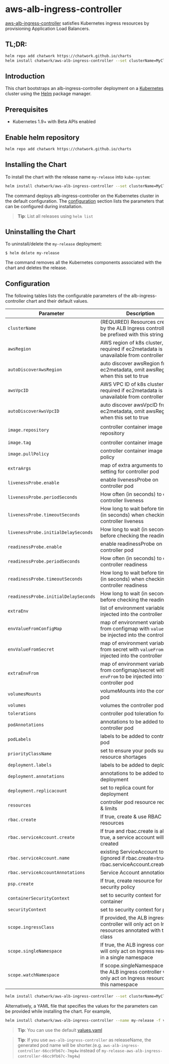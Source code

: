 # aws-alb-ingress-controller

[aws-alb-ingress-controller](https://github.com/kubernetes-sigs/aws-alb-ingress-controller) satisfies Kubernetes ingress resources by provisioning Application Load Balancers.

## TL;DR:

```bash
helm repo add chatwork https://chatwork.github.io/charts
helm install chatwork/aws-alb-ingress-controller --set clusterName=MyClusterName --set autoDiscoverAwsRegion=true --set autoDiscoverAwsVpcID=true
```

## Introduction

This chart bootstraps an alb-ingress-controller deployment on a [Kubernetes](http://kubernetes.io) cluster using the [Helm](https://helm.sh) package manager.

## Prerequisites

- Kubernetes 1.9+ with Beta APIs enabled

## Enable helm repository

```bash
helm repo add chatwork https://chatwork.github.io/charts
```

## Installing the Chart
To install the chart with the release name `my-release` into `kube-system`:

```bash
helm install chatwork/aws-alb-ingress-controller --set clusterName=MyClusterName --set autoDiscoverAwsRegion=true --set autoDiscoverAwsVpcID=true --name my-release --namespace kube-system
```

The command deploys alb-ingress-controller on the Kubernetes cluster in the default configuration. The [configuration](#configuration) section lists the parameters that can be configured during installation.

> **Tip**: List all releases using `helm list`

## Uninstalling the Chart

To uninstall/delete the `my-release` deployment:

```console
$ helm delete my-release
```

The command removes all the Kubernetes components associated with the chart and deletes the release.

## Configuration

The following tables lists the configurable parameters of the alb-ingress-controller chart and their default values.

| Parameter                 | Description                                                                                                    | Default                                                                   |
| ------------------------- | -------------------------------------------------------------------------------------------------------------- | ------------------------------------------------------------------------- |
| `clusterName`             | (REQUIRED) Resources created by the ALB Ingress controller will be prefixed with this string                   | N/A                                                                       |
| `awsRegion`               | AWS region of k8s cluster, required if ec2metadata is unavailable from controller pod                          | `ap-northeast-1`                                                              |
| `autoDiscoverAwsRegion`   | auto discover awsRegion from ec2metadata, omit awsRegion when this set to true                                 | false                                                                     |
| `awsVpcID`                | AWS VPC ID of k8s cluster, required if ec2metadata is unavailable from controller pod                          | `vpc-xxx`                                                                 |
| `autoDiscoverAwsVpcID`    | auto discover awsVpcID from ec2metadata, omit awsRegion when this set to true                                  | false                                                                     |
| `image.repository`        | controller container image repository                                                                          | `docker.io/amazon/aws-alb-ingress-controller`                             |
| `image.tag`               | controller container image tag                                                                                 | `v1.1.5`                                                                  |
| `image.pullPolicy`        | controller container image pull policy                                                                         | `IfNotPresent`                                                            |
| `extraArgs`               | map of extra arguments to be setting for controller pod                                                        | `{}`                                                                      |
| `livenessProbe.enable`               | enable livenessProbe on controller pod                                                              | `true`                                                                   |
| `livenessProbe.periodSeconds`        |  How often (in seconds) to check controller liveness                                                |    60                                                                    |
| `livenessProbe.timeoutSeconds`       | How long to wait before timeout (in seconds) when checking controller liveness                      |    3                                                                     |
| `livenessProbe.initialDelaySeconds`  | How long to wait (in seconds) before checking the readiness                                         |   30                                                                    |
| `readinessProbe.enable`              | enable readinessProbe on controller pod                                                             | `true`                                                                   |
| `readinessProbe.periodSeconds`       |  How often (in seconds) to check controller readiness                                               |    60                                                                    |
| `readinessProbe.timeoutSeconds`      | How long to wait before timeout (in seconds) when checking controller readiness                     |    1                                                                     |
| `readinessProbe.initialDelaySeconds` | How long to wait (in seconds) before checking the readiness                                         |    30                                                                     |
| `extraEnv`                           | list of environment variables to be injected into the controller pod                                | `[]`                                                                     |
| `envValueFromConfigMap`              | map of environment variables from configmap with `valueFrom` to be injected into the controller pod | `{}`                                                                     |
| `envValueFromSecret`                 | map of environment variables from secret with `valueFrom` to be injected into the controller pod    | `{}`                                                                     |
| `extraEnvFrom`                      | map of environment variables from configmap/secret with `envFrom` to be injected into the controller pod   | `{}`                                                                     |
| `volumesMounts`           | volumeMounts into the controller pod                                                                           | `[]`                                                                      |
| `volumes`                 | volumes the controller pod                                                                                     | `[]`                                                                      |
| `tolerations`             | controller pod toleration for taints                                                                           | `{}`                                                                      |
| `podAnnotations`          | annotations to be added to controller pod                                                                      | `{}`                                                                      |
| `podLabels`               | labels to be added to controller pod                                                                           | `{}`                                                                      |
| `priorityClassName`       | set to ensure your pods survive resource shortages                                                             | `""`                                                                      |
| `deployment.labels`       | labels to be added to deployment                                                                               | `{}`                                                                      |
| `deployment.annotations`  | annotations to be added to deployment                                                                          | `{}`                                                                      |
| `deployment.replicacount` | set to replica count for deployment                                                                            | `1`                                                                      |
| `resources`               | controller pod resource requests & limits                                                                      | `{}`                                                                      |
| `rbac.create`             | If true, create & use RBAC resources                                                                           | `true`                                                                    |
| `rbac.serviceAccount.create` | If true and rbac.create is also true, a service account will be created                                      | `true`
| `rbac.serviceAccount.name`   | existing ServiceAccount to use (ignored if rbac.create=true and rbac.serviceAccount.create=true)             | `default`
| `rbac.serviceAccountAnnotations` | Service Account annotations                                                                              | `{}`                                                                      |
| `psp.create`              | If true, create resource for pod security policy                                                               | `false`                                                                   |
| `containerSecurityContext`| set to security context for container                                                                          | `{}`                                                                      |
| `securityContext`         | set to security context for pod                                                                                | `{}`                                                                      |
| `scope.ingressClass`      | If provided, the ALB ingress controller will only act on Ingress resources annotated with this class           | `alb`                                                                     |
| `scope.singleNamespace`   | If true, the ALB ingress controller will only act on Ingress resources in a single namespace                   | `false` (watch all namespaces)                                            |
| `scope.watchNamespace`    | If scope.singleNamespace=true, the ALB ingress controller will only act on Ingress resources in this namespace | `""` (namespace of the ALB ingress controller)                            |

```bash
helm install chatwork/aws-alb-ingress-controller --set clusterName=MyClusterName --set autoDiscoverAwsRegion=true --set autoDiscoverAwsVpcID=true --name my-release --namespace kube-system
```

Alternatively, a YAML file that specifies the values for the parameters can be provided while installing the chart. For example,

```bash
helm install chatwork/aws-alb-ingress-controller --name my-release -f values.yaml
```

> **Tip**: You can use the default [values.yaml](values.yaml)

> **Tip**: If you use `aws-alb-ingress-controller` as releaseName, the generated pod name will be shorter.(e.g. `aws-alb-ingress-controller-66cc9fb67c-7mg4w` instead of `my-release-aws-alb-ingress-controller-66cc9fb67c-7mg4w`)
